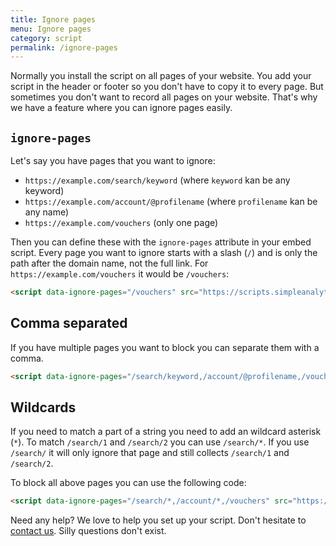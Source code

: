 ```yaml
---
title: Ignore pages
menu: Ignore pages
category: script
permalink: /ignore-pages
---
```


Normally you install the script on all pages of your website. You add your script in the header or footer so you don't have to copy it to every page. But sometimes you don't want to record all pages on your website. That's why we have a feature where you can ignore pages easily.

## `ignore-pages`

Let's say you have pages that you want to ignore:
- `https://example.com/search/keyword` (where `keyword` kan be any keyword)
- `https://example.com/account/@profilename` (where `profilename` kan be any name)
- `https://example.com/vouchers` (only one page)

Then you can define these with the `ignore-pages` attribute in your embed script. Every page you want to ignore starts with a slash (`/`) and is only the path after the domain name, not the full link. For `https://example.com/vouchers` it would be `/vouchers`:

```html
<script data-ignore-pages="/vouchers" src="https://scripts.simpleanalyticscdn.com/latest.js" />
```

## Comma separated

If you have multiple pages you want to block you can separate them with a comma.

```html
<script data-ignore-pages="/search/keyword,/account/@profilename,/vouchers" src="https://scripts.simpleanalyticscdn.com/latest.js" />
```

## Wildcards

If you need to match a part of a string you need to add an wildcard asterisk (`*`). To match `/search/1` and `/search/2` you can use `/search/*`. If you use `/search/` it will only ignore that page and still collects `/search/1` and `/search/2`.

To block all above pages you can use the following code:

```html
<script data-ignore-pages="/search/*,/account/*,/vouchers" src="https://scripts.simpleanalyticscdn.com/latest.js" />
```

Need any help? We love to help you set up your script. Don't hesitate to [contact us](https://simpleanalytics.com/contact). Silly questions don't exist.
